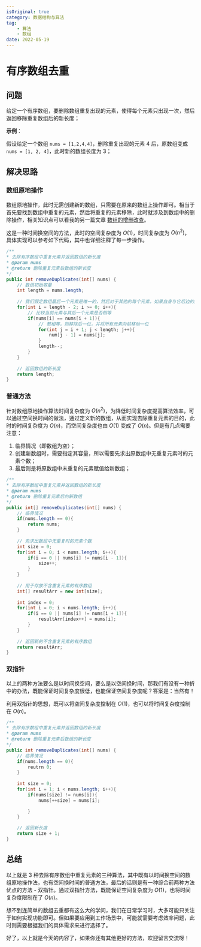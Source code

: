 ```yaml
---
isOriginal: true
category: 数据结构与算法
tag:
    - 算法
    - 数组
date: 2022-05-19
---
```




# 有序数组去重

## 问题

给定一个有序数组，要删除数组重复出现的元素，使得每个元素只出现一次，然后返回移除重复数组后的新长度；

**示例**：

假设给定一个数组 `nums = [1,2,4,4]`，删除重复出现的元素 4 后，原数组变成 `nums = [1, 2, 4]`，此时新的数组长度为 3；

## 解决思路

### 数组原地操作

数组原地操作，此时无需创建新的数组，只需要在原来的数组上操作即可。相当于首先要找到数组中重复的元素，然后将重复的元素移除，此时就涉及到数组中的删除操作，相关知识点可以看我的另一篇文章 [数组的增删改查](https://juejin.cn/post/6959725810160762888)。

这是一种时间换空间的方法，此时的空间复杂度为 $O(1)$，时间复杂度为 $O(n^2)$，具体实现可以参考如下代码，其中也详细注释了每一步操作。

```java
/**
* 去除有序数组中重复元素并返回数组的新长度
* @param nums
* @return 删除重复元素后数组的新长度
*/
public int removeDuplicates(int[] nums) {
    // 数组初始容量
    int length = nums.length;
    
    // 我们假定数组最后一个元素是唯一的，然后对于其他的每个元素，如果自身与它后边的数相同，那么就删除这个相同的元素
    for(int i = length - 2; i >= 0; i++){
        // 比较当前元素与其后一个元素是否相等
        if(nums[i] == nums[i + 1]){
            // 若相等，则移除后一位，并将所有元素向前移动一位
            for(int j = i + 1; j < length; j++){
                num[j - 1] = nums[j];
            }
            length--;
        }
    }
    
    // 返回数组的新长度
    return length;
}
```

### 普通方法

针对数组原地操作算法时间复杂度为 $O(n^2)$，为降低时间复杂度提高算法效率，可以通过空间换时间的做法，通过定义新的数组，从而实现去除重复元素的目的，此时的时间复杂度为 $O(n)$，而空间复杂度也由 $O(1)$ 变成了 $O(n)$。但是有几点需要注意：

1.  临界情况（即数组为空）；
2.  创建新数组时，需要指定其容量，所以需要先求出原数组中无重复元素时的元素个数；
3.  最后则是将原数组中未重复的元素赋值给新数组；

```java
/**
* 去除有序数组中重复元素并返回数组的新长度
* @param nums
* @return 删除重复元素后的新数组
*/
public int[] removeDuplicates(int[] nums) {
    // 临界情况
    if(nums.length == 0){
        return nums;
    }
    
    // 先求出数组中无重复时的元素个数
    int size = 0;
    for(int i = 0; i < nums.length; i++){
        if(i == 0 || nums[i] != nums[i - 1]){
            size++;
        }
    }
    
    // 用于存放不含重复元素的有序数组
    int[] resultArr = new int[size];
    
    int index = 0;
    for(int i = 0; i < nums.length; i++){
        if(i == 0 || nums[i] != nums[i + 1]){
            resultArr[index++] = nums[i];
        }
    }
    
    // 返回新的不含重复元素的有序数组
    return resultArr;    
}
```

### 双指针

以上的两种方法要么是以时间换空间，要么是以空间换时间，那我们有没有一种折中的办法，既能保证时间复杂度很低，也能保证空间复杂度呢？答案是：当然有！

利用双指针的思想，既可以将空间复杂度控制在 $O(1)$，也可以将时间复杂度控制在 $O(n)$。

```java
/**
* 去除有序数组中重复元素并返回数组的新长度
* @param nums
* @return 删除重复元素后数组的新长度
*/
public int removeDuplicates(int[] nums) {
 	// 临界情况
    if(nums.length == 0){
        reutrn 0;
    }
    
    int size = 0;
    for(int i = 1; i < nums.length; i++){
        if(nums[size] != nums[i]){
            nums[++size] = nums[i];

        }
    }    
    
    // 返回新长度
    return size + 1;
}
```

## 总结

以上就是 3 种去除有序数组中重复元素的三种算法，其中既有以时间换空间的数组原地操作法，也有空间换时间的普通方法，最后的话则是有一种综合前两种方法优点的方法 - 双指针。通过双指针方法，既能保证空间复杂度为 $O(1)$，也将时间复杂度限制在了 $O(n)$。

想不到连简单的数组去重都有这么大的学问，我们在日常学习时，大多可能只关注于如何实现功能即可。但如果要应用到工作场景中，可能就需要考虑效率问题，此时则需要根据我们的具体需求来进行选择了。

好了，以上就是今天的内容了，如果你还有其他更好的方法，欢迎留言交流呀！